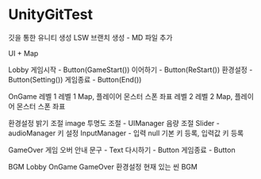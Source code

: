 # UnityGitTest
 깃을 통한 유니티 생성
 LSW 브랜치 생성 - MD 파일 추가

UI + Map

Lobby
    게임시작 - Button(GameStart())
    이어하기 - Button(ReStart())
    환경설정 - Button(Setting())
    게임종료 - Button(End())

OnGame
레벨 1
    레벨 1 Map, 플레이어 몬스터 스폰 좌표
레벨 2
    레벨 2 Map, 플레이어 몬스터 스폰 좌표

환경설정
    밝기 조절
        image 투명도 조절 - UIManager
    음량 조절
        Slider - audioManager
    키 설정
        InputManager - 입력 null 기본 키 등록, 입력값 키 등록

GameOver
    게임 오버 안내 문구 - Text
    다시하기 - Button
    게임종료 - Button

BGM
    Lobby
    OnGame
    GameOver
    환경설정 현재 있는 씬 BGM

